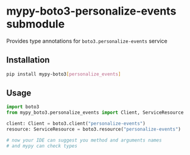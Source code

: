 # mypy-boto3-personalize-events submodule

Provides type annotations for `boto3.personalize-events` service

## Installation

```bash
pip install mypy-boto3[personalize_events]
```

## Usage

```python
import boto3
from mypy_boto3.personalize_events import Client, ServiceResource

client: Client = boto3.client("personalize-events")
resource: ServiceResource = boto3.resource("personalize-events")

# now your IDE can suggest you method and arguments names
# and mypy can check types
```

